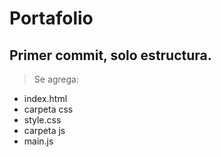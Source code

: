 # Portafolio

## Primer commit, solo estructura.

> Se agrega:
 * index.html
 * carpeta css
 * style.css
 * carpeta js
 * main.js
